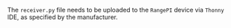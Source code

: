 The `receiver.py` file needs to be uploaded to the `RangePI` device via `Thonny` IDE, as specified by the manufacturer.
